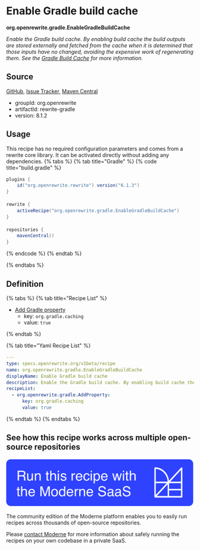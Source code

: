 # Enable Gradle build cache

**org.openrewrite.gradle.EnableGradleBuildCache**

_Enable the Gradle build cache. By enabling build cache the build outputs are stored externally and fetched from the cache when it is determined that those inputs have no changed, avoiding the expensive work of regenerating them. See the [Gradle Build Cache](https://docs.gradle.org/current/userguide/build_cache.html) for more information._

## Source

[GitHub](https://github.com/openrewrite/rewrite/blob/main/rewrite-gradle/src/main/resources/META-INF/rewrite/gradle.yml), [Issue Tracker](https://github.com/openrewrite/rewrite/issues), [Maven Central](https://central.sonatype.com/artifact/org.openrewrite/rewrite-gradle/8.1.2/jar)

* groupId: org.openrewrite
* artifactId: rewrite-gradle
* version: 8.1.2


## Usage

This recipe has no required configuration parameters and comes from a rewrite core library. It can be activated directly without adding any dependencies.
{% tabs %}
{% tab title="Gradle" %}
{% code title="build.gradle" %}
```groovy
plugins {
    id("org.openrewrite.rewrite") version("6.1.3")
}

rewrite {
    activeRecipe("org.openrewrite.gradle.EnableGradleBuildCache")
}

repositories {
    mavenCentral()
}

```
{% endcode %}
{% endtab %}

{% endtabs %}

## Definition

{% tabs %}
{% tab title="Recipe List" %}
* [Add Gradle property](../gradle/addproperty.md)
  * key: `org.gradle.caching`
  * value: `true`

{% endtab %}

{% tab title="Yaml Recipe List" %}
```yaml
---
type: specs.openrewrite.org/v1beta/recipe
name: org.openrewrite.gradle.EnableGradleBuildCache
displayName: Enable Gradle build cache
description: Enable the Gradle build cache. By enabling build cache the build outputs are stored externally and fetched from the cache when it is determined that those inputs have no changed, avoiding the expensive work of regenerating them. See the [Gradle Build Cache](https://docs.gradle.org/current/userguide/build_cache.html) for more information.
recipeList:
  - org.openrewrite.gradle.AddProperty:
      key: org.gradle.caching
      value: true

```
{% endtab %}
{% endtabs %}

## See how this recipe works across multiple open-source repositories

[![Moderne Link Image](/.gitbook/assets/ModerneRecipeButton.png)](https://public.moderne.io/recipes/org.openrewrite.gradle.EnableGradleBuildCache)

The community edition of the Moderne platform enables you to easily run recipes across thousands of open-source repositories.

Please [contact Moderne](https://moderne.io/product) for more information about safely running the recipes on your own codebase in a private SaaS.
